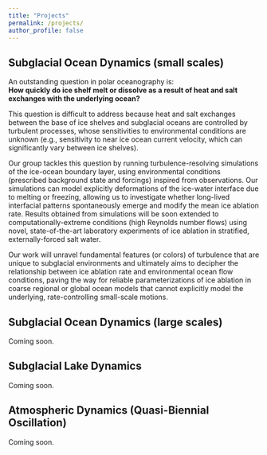 ```yaml
---
title: "Projects"
permalink: /projects/
author_profile: false
---
```


## Subglacial Ocean Dynamics (small scales)

An outstanding question in polar oceanography is:  
**How quickly do ice shelf melt or dissolve as a result of heat and salt exchanges with the underlying ocean?**

This question is difficult to address because heat and salt exchanges between the base of ice shelves and subglacial oceans are controlled by turbulent processes, whose sensitivities to environmental conditions are unknown (e.g., sensitivity to near ice ocean current velocity, which can significantly vary between ice shelves). 

Our group tackles this question by running turbulence-resolving simulations of the ice-ocean boundary layer, using environmental conditions (prescribed background state and forcings) inspired from observations. Our simulations can model explicitly deformations of the ice-water interface due to melting or freezing, allowing us to investigate whether long-lived interfacial patterns spontaneously emerge and modify the mean ice ablation rate. Results obtained from simulations will be soon extended to computationally-extreme conditions (high Reynolds number flows) using novel, state-of-the-art laboratory experiments of ice ablation in stratified, externally-forced salt water.    

Our work will unravel fundamental features (or colors) of turbulence that are unique to subglacial environments and ultimately aims to decipher the relationship between ice ablation rate and environmental ocean flow conditions, paving the way for reliable parameterizations of ice ablation in coarse regional or global ocean models that cannot explicitly model the underlying, rate-controlling small-scale motions.

## Subglacial Ocean Dynamics (large scales)

Coming soon.

## Subglacial Lake Dynamics

Coming soon.

## Atmospheric Dynamics (Quasi-Biennial Oscillation)

Coming soon.
